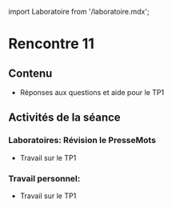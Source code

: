 import Laboratoire from '/laboratoire.mdx';

# Rencontre 11

## Contenu
- Réponses aux questions et aide pour le TP1

## Activités de la séance

### Laboratoires: Révision le PresseMots 
- Travail sur le TP1

### Travail personnel: 
- Travail sur le TP1